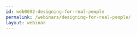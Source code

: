 ```yaml
---
id: web0002-designing-for-real-people
permalink: /webinars/designing-for-real-people/
layout: webinar
---
```

